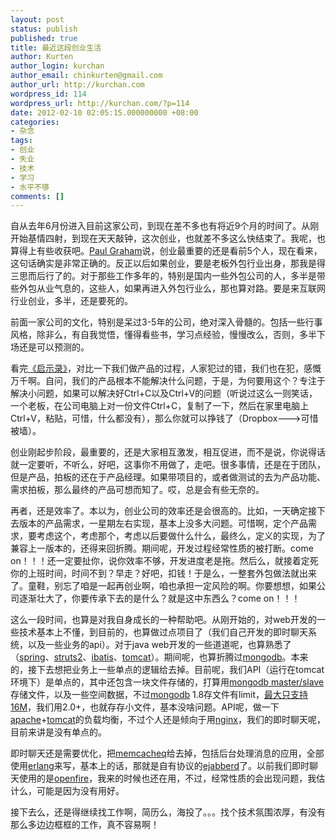 ```yaml
---
layout: post
status: publish
published: true
title: 最近这段创业生活
author: Kurten
author_login: kurchan
author_email: chinkurten@gmail.com
author_url: http://kurchan.com
wordpress_id: 114
wordpress_url: http://kurchan.com/?p=114
date: 2012-02-10 02:05:15.000000000 +08:00
categories:
- 杂念
tags:
- 创业
- 失业
- 技术
- 学习
- 水平不够
comments: []
---
```

自从去年6月份进入目前这家公司，到现在差不多也有将近9个月的时间了。从刚开始基情四射，到现在天天敲钟，这次创业，也就差不多这么快结束了。我呢，也算得上有些收获吧。<a href="http://www.paulgraham.com/">Paul Graham</a>说，创业最重要的还是看前5个人，现在看来，这句话确实是非常正确的。反正以后如果创业，要是老板外包行业出身，那我是得三思而后行了的。对于那些工作多年的，特别是国内一些外包公司的人，多半是带些外包从业气息的，这些人，如果再进入外包行业么，那也算对路。要是来互联网行业创业，多半，还是要死的。

前面一家公司的文化，特别是呆过3-5年的公司，绝对深入骨髓的。包括一些行事风格，除非么，有自我觉悟，懂得看些书，学习点经验，慢慢改么，否则，多半下场还是可以预测的。

看完<a href="http://book.douban.com/subject/5914587/">《启示录》</a>，对比一下我们做产品的过程，人家犯过的错，我们也在犯，感慨万千啊。自问，我们的产品根本不能解决什么问题，于是，为何要用这个？专注于解决小问题，如果可以解决好Ctrl+C以及Ctrl+V的问题（听说过这么一则笑话，一个老板，在公司电脑上对一份文件Ctrl+C，复制了一下，然后在家里电脑上Ctrl+V，粘贴，可惜，什么都没有），那么你就可以挣钱了（Dropbox--->可惜被墙）。

创业刚起步阶段，最重要的，还是大家相互激发，相互促进，而不是说，你说得话就一定要听，不听么，好吧，这事你不用做了，走吧。很多事情，还是在于团队，但是产品，拍板的还在于产品经理。如果带项目的，或者做测试的去为产品功能、需求拍板，那么最终的产品可想而知了。哎，总是会有些无奈的。

再者，还是效率了。本以为，创业公司的效率还是会很高的。比如，一天确定接下去版本的产品需求，一星期左右实现，基本上没多大问题。可惜啊，定个产品需求，要考虑这个，考虑那个，考虑以后要做什么什么，最终么，定义的实现，为了兼容上一版本的，还得来回折腾。期间呢，开发过程经常性质的被打断。come on！！！还一定要扯你，说你效率不够，开发进度老是拖。然后么，就接着定死你的上班时间，时间不到？早走？好吧，扣钱！于是么，一整套外包做法就出来了。童鞋，别忘了咱是一起再创业啊，咱也承担一定风险的啊。你要想想，如果公司逐渐壮大了，你要传承下去的是什么？就是这中东西么？come on！！！

这么一段时间，也算是对我自身成长的一种帮助吧。从刚开始的，对web开发的一些技术基本上不懂，到目前的，也算做过点项目了（我们自己开发的即时聊天系统，以及一些业务的api）。对于java web开发的一些道道呢，也算熟悉了（<a href="http://www.springsource.org/">spring</a>、<a href="http://struts.apache.org/">struts2</a>、<a href="http://ibatis.apache.org/">ibatis</a>、<a href="http://tomcat.apache.org/">tomcat</a>）。期间呢，也算折腾过<a href="http://mongodb.org">mongodb</a>。本来的，接下去想把业务上一些单点的逻辑给去掉。目前呢，我们API（运行在tomcat环境下）是单点的，其中还包含一块文件存储的，打算用<a href="http://www.mongodb.org/display/DOCS/Master+Slave">mongodb master/slave</a>存储文件，以及一些空间数据，不过<a href="http://mongodb.org">mongodb</a> 1.8存文件有limit，<a href="http://www.mongodb.org/display/DOCS/When+to+use+GridFS">最大只支持16M</a>，我们用2.0+，也就存存小文件，基本没啥问题。API呢，做一下<a href="http://httpd.apache.org/">apache</a>+<a href="http://tomcat.apache.org/">tomcat</a>的负载均衡，不过个人还是倾向于用<a href="http://nginx.org">nginx</a>，我们的即时聊天呢，目前来讲是没有单点的。

即时聊天还是需要优化，把<a href="http://memcachedb.org/memcacheq/">memcacheq</a>给去掉，包括后台处理消息的应用，全部使用<a href="http://erlang.org">erlang</a>来写，基本上的话，那就是自有协议的<a href="http://www.ejabberd.im/">ejabberd</a>了。以前我们即时聊天使用的是<a href="http://www.igniterealtime.org/projects/openfire/">openfire</a>，我来的时候也还在用，不过，经常性质的会出现问题，我估计么，可能是因为没有用好。

接下去么，还是得继续找工作啊，简历么，海投了。。。找个技术氛围浓厚，有没有那么多边边框框的工作，真不容易啊！
